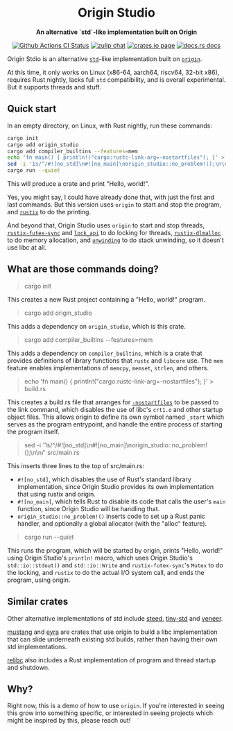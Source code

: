 <div align="center">
  <h1>Origin Studio</h1>

  <p>
    <strong>An alternative `std`-like implementation built on Origin</strong>
  </p>

  <p>
    <a href="https://github.com/sunfishcode/origin-studio/actions?query=workflow%3ACI"><img src="https://github.com/sunfishcode/origin-studio/workflows/CI/badge.svg" alt="Github Actions CI Status" /></a>
    <a href="https://bytecodealliance.zulipchat.com/#narrow/stream/206238-general"><img src="https://img.shields.io/badge/zulip-join_chat-brightgreen.svg" alt="zulip chat" /></a>
    <a href="https://crates.io/crates/origin-studio"><img src="https://img.shields.io/crates/v/origin-studio.svg" alt="crates.io page" /></a>
    <a href="https://docs.rs/origin-studio"><img src="https://docs.rs/origin-studio/badge.svg" alt="docs.rs docs" /></a>
  </p>
</div>

Origin Stdio is an alternative [`std`]-like implementation built on [`origin`].

At this time, it only works on Linux (x86-64, aarch64, riscv64, 32-bit x86),
requires Rust nightly, lacks full `std` compatibility, and is overall
experimental. But it supports threads and stuff.

## Quick start

In an empty directory, on Linux, with Rust nightly, run these commands:
```sh
cargo init
cargo add origin_studio
cargo add compiler_builtins --features=mem
echo 'fn main() { println!("cargo:rustc-link-arg=-nostartfiles"); }' > build.rs
sed -i '1s/^/#![no_std]\n#![no_main]\norigin_studio::no_problem!();\n\n/' src/main.rs
cargo run --quiet
```

This will produce a crate and print "Hello, world!".

Yes, you might say, I could have already done that, with just the first and
last commands. But this version uses `origin` to start and stop the program,
and [`rustix`] to do the printing.

And beyond that, Origin Studio uses `origin` to start and stop threads,
[`rustix-futex-sync`] and [`lock_api`] to do locking for threads,
[`rustix-dlmalloc`] to do memory allocation, and [`unwinding`] to do stack
unwinding, so it doesn't use libc at all.

## What are those commands doing?

> cargo init

This creates a new Rust project containing a "Hello, world!" program.

> cargo add origin_studio

This adds a dependency on `origin_studio`, which is this crate.

> cargo add compiler_builtins --features=mem

This adds a dependency on `compiler_builtins`, which is a crate that provides
definitions of library functions that `rustc` and `libcore` use. The `mem`
feature enables implementations of `memcpy`, `memset`, `strlen`, and others.

> echo 'fn main() { println!("cargo:rustc-link-arg=-nostartfiles"); }' > build.rs

This creates a build.rs file that arranges for [`-nostartfiles`] to be passed
to the link command, which disables the use of libc's `crt1.o` and other startup
object files. This allows origin to define its own symbol named `_start` which
serves as the program entrypoint, and handle the entire process of starting the
program itself.

[`-nostartfiles`]: https://gcc.gnu.org/onlinedocs/gcc/Link-Options.html#index-nostartfiles

> sed -i '1s/^/#![no_std]\n#![no_main]\norigin_studio::no_problem!();\n\n/' src/main.rs

This inserts three lines to the top of src/main.rs:
 - `#![no_std]`, which disables the use of Rust's standard library
   implementation, since Origin Studio provides its own implementation that
   using rustix and origin.
 - `#![no_main]`, which tells Rust to disable its code that calls the user's
   `main` function, since Origin Studio will be handling that.
 - `origin_studio::no_problem!()` inserts code to set up a Rust panic handler,
   and optionally a global allocator (with the "alloc" feature).

> cargo run --quiet

This runs the program, which will be started by origin, prints "Hello, world!"
using Origin Studio's `println!` macro, which uses Origin Studio's
`std::io::stdout()` and `std::io::Write` and `rustix-futex-sync`'s `Mutex` to
do the locking, and `rustix` to do the actual I/O system call, and ends the
program, using origin.

[rustix-futex-sync]: https://github.com/sunfishcode/rustix-futex-sync#readme

## Similar crates

Other alternative implementations of std include [steed], [tiny-std] and
[veneer].

[mustang] and [eyra] are crates that use origin to build a libc implementation
that can slide underneath existing std builds, rather than having their own std
implementations.

[relibc] also includes a Rust implementation of program and thread startup and
shutdown.

## Why?

Right now, this is a demo of how to use `origin`. If you're interested in
seeing this grow into something specific, or interested in seeing projects
which might be inspired by this, please reach out!

[`std`]: https://doc.rust-lang.org/stable/std/
[`origin`]: https://github.com/sunfishcode/origin#readme
[`rustix`]: https://github.com/bytecodealliance/rustix#readme
[`rustix-futex-sync`]: https://docs.rs/rustix-futex-sync/latest/rustix_futex_sync/
[`rustix-dlmalloc`]: https://docs.rs/rustix-dlmalloc/latest/rustix_dlmalloc/
[`lock_api`]: https://docs.rs/lock_api/latest/lock_api/
[`unwinding`]: https://docs.rs/unwinding/latest/unwinding/
[steed]: https://github.com/japaric/steed
[tiny-std]: https://github.com/MarcusGrass/tiny-std
[veneer]: https://crates.io/crates/veneer
[mustang]: https://github.com/sunfishcode/mustang#readme
[eyra]: https://github.com/sunfishcode/c-ward/tree/main/eyra#readme
[relibc]: https://gitlab.redox-os.org/redox-os/relibc/
